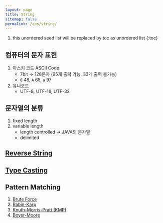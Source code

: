 ```yaml
---
layout: page
title: String
sitemap: false
permalink: /aps/string/
---
```

1. this unordered seed list will be replaced by toc as unordered list
{:toc}

## 컴퓨터의 문자 표현
1. 아스키 코드 ASCII Code
    - 7bit → 128문자 (95개 출력 가능, 33개 출력 불가능)
    - `0` 48, `A` 65, `a` 97
2. 유니코드
    - UTF-8, UTF-16, UTF-32

## 문자열의 분류
1. fixed length
2. variable length
    - length controlled → JAVA의 문자열
    - delimited

## [Reverse String](reverse.md)

## [Type Casting](casting.md)
    
## Pattern Matching
1. [Brute Force](patternmatching/bruteforce.md)
2. [Rabin-Karp](patternmatching/rabinkarp.md)
3. [Knuth-Morris-Pratt (KMP)](patternmatching/kmp.md)
4. [Boyer-Moore](patternmatching/boyermoore.md)